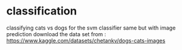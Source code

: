 # classification
classifying cats vs dogs
for the svm classifier same but with image prediction
download the data set from : https://www.kaggle.com/datasets/chetankv/dogs-cats-images

